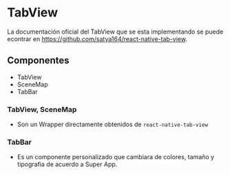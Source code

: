 # TabView

La documentación oficial del TabView que se esta implementando se puede econtrar en https://github.com/satya164/react-native-tab-view.

## Componentes

* TabView
* SceneMap
* TabBar

### TabView, SceneMap

* Son un Wrapper directamente obtenidos de `react-native-tab-view`

### TabBar

* Es un componente personalizado que cambiara de colores, tamaño y tipografia de acuerdo a Super App.
